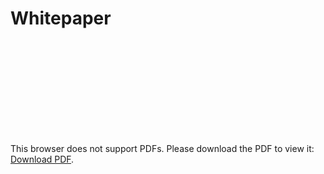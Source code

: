 # Whitepaper
<object data="/whitepaper.pdf" type="application/pdf" width="700px" height="700px">
    <embed src="/whitepaper.pdf">
        <p>This browser does not support PDFs. Please download the PDF to view it: <a href="/whitepaper.pdf">Download PDF</a>.</p>
    </embed>
</object>